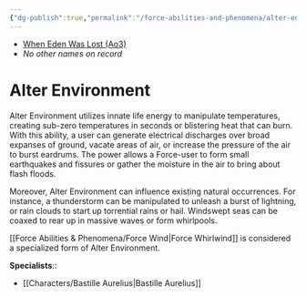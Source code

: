 ```yaml
---
{"dg-publish":true,"permalink":"/force-abilities-and-phenomena/alter-environment/","tags":["universal","alter","forcepower"]}
---
```


- [When Eden Was Lost (Ao3)](https://archiveofourown.org/works/19334440/chapters/45992584)
- *No other names on record*
# Alter Environment
Alter Environment utilizes innate life energy to manipulate temperatures, creating sub-zero temperatures in seconds or blistering heat that can burn. With this ability, a user can generate electrical discharges over broad expanses of ground, vacate areas of air, or increase the pressure of the air to burst eardrums. The power allows a Force-user to form small earthquakes and fissures or gather the moisture in the air to bring about flash floods. 

Moreover, Alter Environment can influence existing natural occurrences. For instance, a thunderstorm can be manipulated to unleash a burst of lightning, or rain clouds to start up torrential rains or hail. Windswept seas can be coaxed to rear up in massive waves or form whirlpools. 

[[Force Abilities & Phenomena/Force Wind\|Force Whirlwind]] is considered a specialized form of Alter Environment.

**Specialists**::
- [[Characters/Bastille Aurelius\|Bastille Aurelius]]